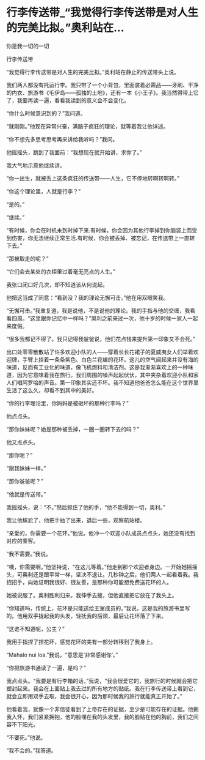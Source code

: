 # 行李传送带_“我觉得行李传送带是对人生的完美比拟。”奥利站在...

你是我一切的一切

行李传送带

“我觉得行李传送带是对人生的完美比拟。”奥利站在静止的传送带头上说。

我们两人都没有托运行李。我只带了一个小背包，里面装着必需品——牙刷、干净的内衣、旅游书《毛伊岛——孤独的土地》，还有一本《小王子》。我当然得带上它了，我要再读一遍，看看我读到的意义会不会变化。

“你什么时候意识到的？”我问道。

“就刚刚。”他现在异常兴奋，满脑子疯狂的理论，就等着我让他详述。

“你不想先多思考思考再来讲给我听吗？”我问。

他摇摇头，跳到了我面前：“我想现在就开始讲，求你了。”

我大气地示意他继续讲。

“你一出生，就被丢上这条疯狂的传送带——人生，它不停地转啊转啊转。”

“你这个理论里，人就是行李？”

“是的。”

“继续。”

“有时候，你会在时机未到时掉下来.有时候，你会因为其他行李掉到你脑袋上而受到伤害，你无法继续正常生活.有时候，你会被丢掉、被忘记，在传送带上一直转下去。”

“那被取走的呢？”

“它们会去某处的衣柜里过着毫无亮点的人生。”

我张口闭口好几次，却不知道该从何说起。

他把这当成了同意：“看到没？我的理论无懈可击。”他在用双眼笑我。

“无懈可击。”我重复道，我是说他，不是说他的理论。我的手指与他的交缠，我看看四周。“这里跟你记忆中一样吗？”奥利之前来过一次，他十岁的时候一家人一起来度假。

“很多我都记不得了。我只记得我爸爸说，他们花点钱来提升第一印象又不会死。”

出口处零零散散站了许多欢迎小队的人——穿着长长花裙子的夏威夷女人们举着欢迎牌，手臂上挂着一条条紫色、白色兰花编的花环。这儿的空气闻起来并没有海的味道，反而有工业化的味道，像飞机燃料和清洁剂。这是我渐渐喜欢上的一种味道，因为它意味着我在旅行。我们周围的噪声起起伏伏，其中夹杂着欢迎小队和家人们唱阿罗哈的声音。第一印象其实还不坏。我不知道他爸爸怎么能在这个世界里生活了这么久，却看不到其中的美好。

“你的行李理论里，你妈妈是被砸坏的那种行李吗？”

他点点头。

“那你妹妹呢？她是那种被丢掉，一圈一圈转下去的吗？”

他又点点头。

“那你呢？”

“跟我妹妹一样。”

“那你爸爸呢？”

“他就是传送带。”

我摇摇头，说：“不。”然后抓住了他的手，“他不能得到一切，奥利。”

我让他尴尬了，他把手抽了出来，退后一些，观察航站楼。

“亲爱的，你需要一个花环。”他说。他冲一个欢迎小队成员点点头，她还没有找到对应的乘客。

“我不需要。”我说。

“噢，你需要啊。”他坚持说，“在这儿等着。”他走到那个欢迎者身边。一开始她摇摇头，可奥利还是跟平常一样，坚决不退让。几秒钟之后，他们两人一起看着我。我招招手，向她证明我很好、很友善，是那种你可能想免费送花环的人。

她被说服了。奥利胜利归来。我伸手去接，但他直接把它放在了我头上。

“你知道吗，传统上，花环是只能送给王室成员的。”我说，这是我的旅游书里写的。他用双手拢起我的头发，轻抚我的后颈，最后让花环落了下来。

“这谁不知道呢，公主？”

我用手指捏了捏花环，感觉花环的美有一部分转移到了我身上。

“Mahalo nui loa.”我说，“意思是‘非常感谢你’。”

“你把旅游书通读了一遍，是吗？”

我点点头。“我要是有行李箱的话，”我说，“我会很爱它的，我旅行的时候就会把它塑封起来。我会在上面贴上我去过的所有地方的贴纸。我在行李传送带上看到它，就会立即用双手去取，我会很开心，因为那时候我的旅行就能真正开始了。”

他看着我，就像一个非信徒看到了上帝存在的证据，至少是可能存在的证据。他拥我入怀，我们紧紧拥抱，他的脸埋在我的头发里，我的脸贴在他的胸前，我们之间容不下阳光。

“不要死。”他说。

“我不会的。”我答道。